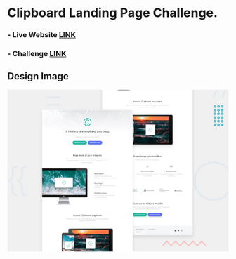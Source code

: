 # Clipboard Landing Page Challenge.

### - Live Website [LINK](https://abdraoufx.github.io/frontEndMentor_Challenges/junior/clipboard_landing_page)

### - Challenge [LINK](https://www.frontendmentor.io/solutions/full-responsive-mobile-1st-clipboard-landing-page-with-scss-ryMvAOz89)

## Design Image

![Preview_Design_Image](images/desktop-preview.jpg "Design Image")
